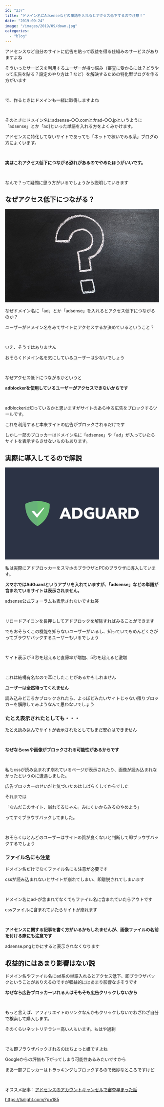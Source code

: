 ```yaml
---
id: "237"
title: "ドメイン名にAdsenseなどの単語を入れるとアクセス低下するので注意！"
date: "2019-09-24"
image: "/images/2019/09/down.jpg"
categories: 
  - "blog"
---
```


アドセンスなど自分のサイトに広告を貼って収益を得る仕組みのサービスがありますよね

そういったサービスを利用するユーザーが持つ悩み（審査に受かるには？どうやって広告を貼る？設定のやり方は？など）を解決するための特化型ブログを作る方がいます

 

で、作るときにドメインも一緒に取得しますよね

 

そのときにドメイン名にadsense-○○.comとかad-○○.jpというように「adsense」とか「ad\]といった単語を入れる方をよくみかけます。

アドセンスに特化してないサイトであっても「ネットで稼いでみる系」ブログの方によくいます。

 

**実はこれアクセス低下につながる恐れがあるのでやめたほうがいいです。**

 

なんで？って疑問に思う方がいるでしょうから説明していきます

## なぜアクセス低下につながる？

![](/images/2019/09/why.jpg)

なぜドメイン名に「ad」とか「adsense」を入れるとアクセス低下につながるのか？

ユーザーがドメイン名をみてサイトにアクセスするか決めているということ？

 

いえ、そうではありません

おそらくドメイン名を気にしているユーザーは少ないでしょう

 

なぜアクセス低下につながるかというと

**adblockerを使用しているユーザーがアクセスできないからです**

 

adblockerは知っているかと思いますがサイトのあらゆる広告をブロックするツールです。

これを利用すると本来サイトの広告がブロックされるだけです

しかし一部のブロッカーはドメイン名に「adsense」や「ad」が入っていたらサイトを表示すらさせないものもあります。

## 実際に導入してるので解説

![](/images/2019/09/a-gurad.jpg)

私は実際にアドブロッカーをスマホのブラウザとPCのブラウザに導入しています。

**スマホではAdGuardというアプリを入れていますが、「adsense」などの単語が含まれているサイトは表示されません。**

adsense公式フォーラムも表示されないですね笑

 

リロードアイコンを長押ししてアドブロックを解除すればみることができます

でもおそらくこの機能を知らないユーザーがいるし、知っていてもめんどくさがってブラウザバックするユーザーもいるでしょう

 

サイト表示が３秒を超えると直帰率が増加、5秒を超えると激増

 

これは結構有名なので耳にしたことがあるかもしれません

**ユーザーは全然待ってくれません**

読み込みどころかブロックされたら、よっぽどみたいサイトじゃない限りブロッカーを解除してみようなんて思わないでしょう

### たとえ表示されたとしても・・・

たとえ読み込んでサイトが表示されたとしてもまだ安心はできません

 

**なぜならcssや画像がブロックされる可能性があるからです**

 

私もcssが読み込まれず崩れているページが表示されたり、画像が読み込まれなかったというのに遭遇しました。

広告ブロッカーのせいだと気づいたのはしばらくしてからでした

それまでは

「なんだこのサイト、崩れてるじゃん。みにくいからみるのやめよう」

ってすぐブラウザバックしてました。

 

おそらくほとんどのユーザーはサイトの質が良くないと判断して即ブラウザバックするでしょう

### ファイル名にも注意

ドメイン名だけでなくファイル名にも注意が必要です

cssが読み込まれないとサイトが崩れてしまい、即離脱されてしまいます

 

ドメイン名にad-が含まれてなくてもファイル名に含まれていたらアウトです

cssファイルに含まれていたらサイトが崩れます

 

**アドセンスに関する記事を書く方がいるかもしれませんが、画像ファイルの名前を付ける際にも注意です**

adsense.pngとかにすると表示されなくなります

## 収益的にはあまり影響はない説

ドメイン名やファイル名にad系の単語入れるとアクセス低下、即ブラウザバックということがありえるのですが収益的にはあまり影響なさそうです

**なぜなら広告ブロッカーいれる人はそもそも広告クリックしないから**

 

もっと言えば、アフィリエイトのリンクなんかもクリックしないでわざわざ自分で検索して購入します。

そのくらいネットリテラシー高い人もいます。もはや過剰

 

でも即ブラウザバックされるのはちょっと嫌ですよね

Googleからの評価も下がってしまう可能性あるみたいですから

まあ一部ブロッカーはトラッキングもブロックするので微妙なところですけど

 

オススメ記事：[アドセンスのアカウントキャンセルで審査早まった話](https://tialight.com/?p=185)

https://tialight.com/?p=185
